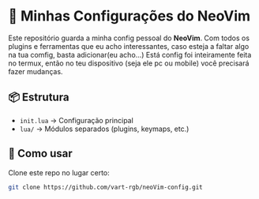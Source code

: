 # 🌌 Minhas Configurações do NeoVim

Este repositório guarda a minha config pessoal do **NeoVim**.
Com todos os plugins e ferramentas que eu acho interessantes, caso esteja a faltar algo na tua comfig, basta adicionar(eu acho...)
Está config foi inteiramente feita no termux, então no teu dispositivo (seja ele pc ou mobile) você precisará fazer mudanças.

## 📦 Estrutura
- `init.lua` → Configuração principal
- `lua/` → Módulos separados (plugins, keymaps, etc.)

## 🔧 Como usar
Clone este repo no lugar certo:

```bash
git clone https://github.com/vart-rgb/neoVim-config.git
